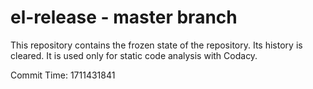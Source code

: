 # el-release - master branch

This repository contains the frozen state of the repository.
Its history is cleared. It is used only for static code
analysis with Codacy.

Commit Time: 1711431841